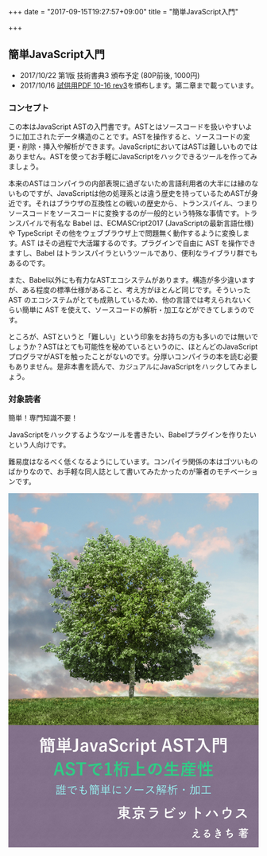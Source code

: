 +++
date = "2017-09-15T19:27:57+09:00"
title = "簡単JavaScript入門"

+++

## 簡単JavaScript入門

* 2017/10/22 第1版 技術書典3 頒布予定 (80P前後, 1000円)
* 2017/10/16 [試供用PDF 10-16 rev3](/ast-book-sample-10-16-rev3.pdf)を頒布します。第二章まで載っています。

### コンセプト

この本はJavaScript ASTの入門書です。ASTとはソースコードを扱いやすいように加工されたデータ構造のことです。ASTを操作すると、ソースコードの変更・削除・挿入や解析ができます。JavaScriptにおいてはASTは難しいものではありません。ASTを使ってお手軽にJavaScriptをハックできるツールを作ってみましょう。

本来のASTはコンパイラの内部表現に過ぎないため言語利用者の大半には縁のないものですが、JavaScriptは他の処理系とは違う歴史を持っているためASTが身近です。それはブラウザの互換性との戦いの歴史から、トランスパイル、つまりソースコードをソースコードに変換するのが一般的という特殊な事情です。トランスパイルで有名な Babel は、ECMASCript2017 (JavaScriptの最新言語仕様) や TypeScript その他をウェブブラウザ上で問題無く動作するように変換します。AST はその過程で大活躍するのです。プラグインで自由に AST を操作できますし、Babel はトランスパイラというツールであり、便利なライブラリ群でもあるのです。

また、Babel以外にも有力なASTエコシステムがあります。構造が多少違いますが、ある程度の標準仕様があること、考え方がほとんど同じです。そういった AST のエコシステムがとても成熟しているため、他の言語では考えられないくらい簡単に AST を使えて、ソースコードの解析・加工などができてしまうのです。

ところが、ASTというと「難しい」という印象をお持ちの方も多いのでは無いでしょうか？ASTはとても可能性を秘めているというのに、ほとんどのJavaScriptプログラマがASTを触ったことがないのです。分厚いコンパイラの本を読む必要もありません。是非本書を読んで、カジュアルにJavaScriptをハックしてみましょう。

### 対象読者

簡単！専門知識不要！

JavaScriptをハックするようなツールを書きたい、Babelプラグインを作りたいという人向けです。

難易度はなるべく低くなるようにしています。コンパイラ関係の本はゴツいものばかりなので、お手軽な同人誌として書いてみたかったのが筆者のモチベーションです。

![](/img/ast-book-cover.jpg)
